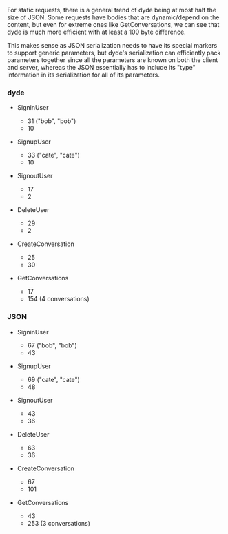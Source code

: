 For static requests, there is a general trend of dyde being at most half the size of JSON. Some requests have bodies that are dynamic/depend on the content, but even for extreme ones like GetConversations, we can see that dyde is much more efficient with at least a 100 byte difference.

This makes sense as JSON serialization needs to have its special markers to support generic parameters, but dyde's serialization can efficiently pack parameters together since all the parameters are known on both the client and server, whereas the JSON essentially has to include its "type" information in its serialization for all of its parameters.

### dyde

- SigninUser

  - 31 ("bob", "bob")
  - 10

- SignupUser

  - 33 ("cate", "cate")
  - 10

- SignoutUser

  - 17
  - 2

- DeleteUser

  - 29
  - 2

- CreateConversation

  - 25
  - 30

- GetConversations
  - 17
  - 154 (4 conversations)

### JSON

- SigninUser

  - 67 ("bob", "bob")
  - 43

- SignupUser

  - 69 ("cate", "cate")
  - 48

- SignoutUser

  - 43
  - 36

- DeleteUser

  - 63
  - 36

- CreateConversation

  - 67
  - 101

- GetConversations
  - 43
  - 253 (3 conversations)
